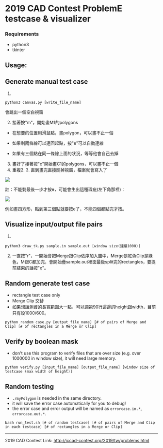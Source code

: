 2019 CAD Contest ProblemE testcase & visualizer
===

### Requirements

- python3
- tkinter

## Usage:


## Generate manual test case 

1. 
```
python3 canvas.py [write_file_name]
```

會跳出一個空白視窗

2. 接著按"m"，開始畫M1的polygons

- 在想要的位置用滑鼠點，畫polygon，可以畫不止一個

- 如果剩兩條線可以連回起點，按"e"可以自動連線

- 如果有三個點在同一條線上面的狀況，等等他會自己去掉

3. 畫好了接著按"c"開始畫C1的polygons，可以畫不止一個
4. 重複2. 3. 直到畫完直接關掉視窗，檔案就會寫入了

![](https://i.imgur.com/fTUwZgU.jpg)

註：不能剩最後一步才按e，可能會生出這種瑕疵(左下角那裡)：

![](https://i.imgur.com/hdfXZOe.png)

例如畫四方形，點到第三個點就要按e了，不能四個都點完才按。

## Visualize input/output file pairs

1. 
```
python3 draw_tk.py sample.in sample.out [window size(建議1000)]
```

2. 一直按"r"，一開始會把Merge跟Clip依序加入圖中，Merge是紅色Clip是綠色，M跟C都加完，會開始疊sample.out裡面最後split完的rectangles，要提前結束的話按"e"。

## Random generate test case

- rectangle test case only
- Merge Clip 交替
- 如果想讓測資的長寬範圍大一點，可以調[第90行](https://github.com/voidism/2019_CAD_Contest_ProblemE-testcase-visualizer/blob/3b90131e1d41a66d8a7f4b2895b3414ff6de360c/random_case.py#L90)這邊的height跟width，目前只有設1000/600。

```
python random_case.py [output_file_name] [# of pairs of Merge and Clip] [# of rectangles in a Merge or Clip]
```

## Verify by boolean mask

- don't use this program to verify files that are over size (e.g. over 1000000 in window size), it will need large memory.

```
python verify.py [input_file_name] [output_file_name] [window size of testcase (max width of height)]
```

## Random testing

- `./myPolygon` is needed in the same directory.
- it will save the error case automatically for you to debug!
- the error case and error output will be named as `errorcase.in.*`, `errorcase.out.*`.

```
bash run_test.sh [# of random testcase] [# of pairs of Merge and Clip in each testcase] [# of rectangles in a Merge or Clip]
```

---
2019 CAD Contest Link: http://iccad-contest.org/2019/tw/problems.html

